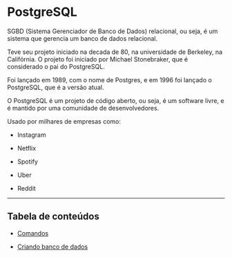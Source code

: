 # PostgreSQL

SGBD (Sistema Gerenciador de Banco de Dados) relacional, ou seja, é um sistema que gerencia um banco de dados relacional.

Teve seu projeto iniciado na decada de 80, na universidade de Berkeley, na Califórnia. O projeto foi iniciado por Michael Stonebraker, que é considerado o pai do PostgreSQL.

Foi lançado em 1989, com o nome de Postgres, e em 1996 foi lançado o PostgreSQL, que é a versão atual.

O PostgreSQL é um projeto de código aberto, ou seja, é um software livre, e é mantido por uma comunidade de desenvolvedores.

Usado por milhares de empresas como:

- Instagram

- Netflix

- Spotify

- Uber

- Reddit

---

## Tabela de conteúdos

- [Comandos](/PostgreSQL/Comandos.md)

- [Criando banco de dados](/PostgreSQL/criação_de_banco_de_dados.sql)
